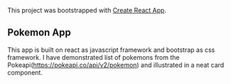 This project was bootstrapped with [Create React App](https://github.com/facebook/create-react-app).
## Pokemon App

This app is built on react as javascript framework and bootstrap as css framework. I have demonstrated list of pokemons from the Pokeapi(https://pokeapi.co/api/v2/pokemon) and illustrated in a neat card component.
